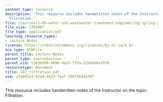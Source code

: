 ```yaml
---
content_type: resource
description: 'This resource includes handwritten notes of the Instructor on the topic:
  Filtration.'
file: /courses/1-85-water-and-wastewater-treatment-engineering-spring-2006/21e601a3b2ad16237aaff40f9b94538f_l07_filtration.pdf
file_size: 2393487
file_type: application/pdf
learning_resource_types:
- Lecture Notes
license: https://creativecommons.org/licenses/by-nc-sa/4.0/
ocw_type: OCWFile
parent_title: Lecture Notes
parent_type: CourseSection
parent_uid: 53836d89-9990-4e27-f37a-22369d6af070
resourcetype: Document
title: l07_filtration.pdf
uid: 21e601a3-b2ad-1623-7aaf-f40f9b94538f
---
```

This resource includes handwritten notes of the Instructor on the topic: Filtration.